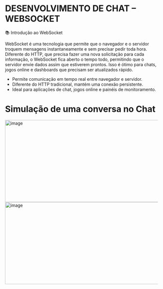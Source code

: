 # DESENVOLVIMENTO DE CHAT – WEBSOCKET


📚 Introdução ao WebSocket

  WebSocket é uma tecnologia que permite que o navegador e o servidor troquem mensagens instantaneamente e sem precisar pedir toda hora. Diferente do HTTP, que precisa fazer uma nova solicitação para cada informação, o WebSocket fica aberto o tempo todo, permitindo que o servidor envie dados assim que estiverem prontos. Isso é ótimo para chats, jogos online e dashboards que precisam ser atualizados rápido.
- Permite comunicação em tempo real entre navegador e servidor.
- Diferente do HTTP tradicional, mantém uma conexão persistente.
- Ideal para aplicações de chat, jogos online e painéis de monitoramento.

# Simulação de uma conversa no Chat

<img width="950" height="270" alt="image" src="https://github.com/user-attachments/assets/ecdf8724-8f36-452f-8c31-1147f04392c8" />

<img width="950" height="270" alt="image" src="https://github.com/user-attachments/assets/c6b3bff3-f55d-492b-aa7c-2db53867a8bb" />
